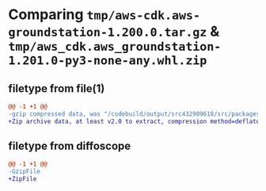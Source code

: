 # Comparing `tmp/aws-cdk.aws-groundstation-1.200.0.tar.gz` & `tmp/aws_cdk.aws_groundstation-1.201.0-py3-none-any.whl.zip`

## filetype from file(1)

```diff
@@ -1 +1 @@
-gzip compressed data, was "/codebuild/output/src432989618/src/packages/@aws-cdk/aws-groundstation/dist/python/aws-cdk.aws-groundstation-1.200.0.tar", last modified: Wed Apr 26 19:54:25 2023, max compression
+Zip archive data, at least v2.0 to extract, compression method=deflate
```

## filetype from diffoscope

```diff
@@ -1 +1 @@
-GzipFile
+ZipFile
```

